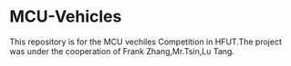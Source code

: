 # MCU-Vehicles
This repository is for the MCU vechiles Competition in HFUT.The project was under the cooperation of Frank Zhang,Mr.Tsin,Lu Tang.
